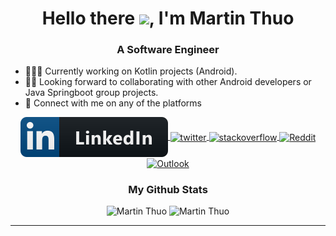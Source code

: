  <h1 align="center">Hello there <img src="https://media.giphy.com/media/hvRJCLFzcasrR4ia7z/giphy.gif" width="25px">, I'm Martin Thuo</h1>
 
 
<h3 align="center">A Software Engineer</h3>

- 👨🏾‍💻 Currently working on Kotlin projects (Android).
- ✌🏾 Looking forward to collaborating with other Android developers or Java Springboot group projects.
- 📡 Connect with me on any of the platforms
 
<!-- <h2 align="center">📡 Connect with me <img src="https://komarev.com/ghpvc/?username=mertoenjosh&label=Profile%20views&color=0e75b6&style=flat" alt="aalhabib001" /></h2> -->

<p align="center">
  <a href="https://www.linkedin.com/in/martin-n-thuo-31b3131a3/">
    <img align="center" src="https://github.com/ryihan/ryihan-material/blob/main/Icon/linkedin.svg" alt="linkedin" />
  </a>
  
  <a href="https://twitter.com/mertoenjosh">
    <img align="center" src="https://github.com/keikomori/icons-badges/blob/master/badges/Twitter/twitter.svg" alt="twitter" />
  </a>
  
  
  <a href="https://stackoverflow.com/users/13045473/martoe3301">
    <img align="center" src="https://github.com/keikomori/icons-badges/blob/master/badges/Stackoverflow/stackoverflow.svg" alt="stackoverflow" />
  </a>
  
  <a href="https://www.reddit.com/user/m_3301">
    <img align="center" src="https://github.com/keikomori/icons-badges/blob/master/badges/Reddit/reddit.svg" alt="Reddit" />
  </a>
  
  <a href="mailto:mertoenjosh@mylife.mku.ac.ke">
    <img align="center" src="https://github.com/keikomori/icons-badges/blob/master/badges/Outlook/outlook.svg" alt="Outlook" />
  </a>  
</p>

<h3 align="center">My Github Stats</h3>

<div align="center">
 <img src="https://github-readme-stats.vercel.app/api?username=mertoenjosh&count_private=true&show_icons=true&theme=dark" alt="Martin Thuo" width="60%" height="50%"/>
 <img src="https://github-readme-streak-stats.herokuapp.com?user=mertoenjosh&theme=dark&date_format=j%20M%5B%20Y%5D" alt="Martin Thuo" width="55%" height="50%"/>
</div>

<hr> 
